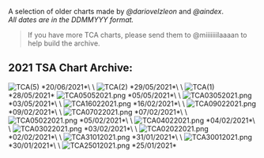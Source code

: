 <link rel="stylesheet" href="assets/css/style.css">
<!-- STYLES ABOVE - DO NOT REMOVE -->

A selection of older charts made by *@dariovelzleon* and *@aindex*.\
*All dates are in the DDMMYYY format.*

>If you have more TCA charts, please send them to @miiiiiiilaaaan to help build the archive.

## 2021 TSA Chart Archive:

<img src="https://miiiiiilaaaan.github.io/PoliticalChart/Archive/TCA/TCA(5).png" alt="TCA(5)">
*20/06/2021*\
\
<img src="https://miiiiiilaaaan.github.io/PoliticalChart/Archive/TCA/TCA(2).png" alt="TCA(2)">
*29/05/2021*\
\
<img src="https://miiiiiilaaaan.github.io/PoliticalChart/Archive/TCA/TCA(1).png" alt="TCA(1)">
*28/05/2021*

<img src="https://miiiiiilaaaan.github.io/PoliticalChart/Archive/TCA/TCA05052021.png" alt="TCA05052021.png">
*05/05/2021*\
\
<img src="https://miiiiiilaaaan.github.io/PoliticalChart/Archive/TCA/TCA03052021.png" alt="TCA03052021.png">
*03/05/2021*\
\
<img src="https://miiiiiilaaaan.github.io/PoliticalChart/Archive/TCA/TCA16022021.png" alt="TCA16022021.png">
*16/02/2021*\
\
<img src="https://miiiiiilaaaan.github.io/PoliticalChart/Archive/TCA/TCA09022021.png" alt="TCA09022021.png">
*09/02/2021*\
\
<img src="https://miiiiiilaaaan.github.io/PoliticalChart/Archive/TCA/TCA07022021.png" alt="TCA07022021.png">
*07/02/2021*\
\
<img src="https://miiiiiilaaaan.github.io/PoliticalChart/Archive/TCA/TCA05022021.png" alt="TCA05022021.png">
*05/02/2021*\
\
<img src="https://miiiiiilaaaan.github.io/PoliticalChart/Archive/TCA/TCA04022021.png" alt="TCA04022021.png">
*04/02/2021*\
\
<img src="https://miiiiiilaaaan.github.io/PoliticalChart/Archive/TCA/TCA03022021.png" alt="TCA03022021.png">
*03/02/2021*\
\
<img src="https://miiiiiilaaaan.github.io/PoliticalChart/Archive/TCA/TCA02022021.png" alt="TCA02022021.png">
*02/02/2021*\
\
<img src="https://miiiiiilaaaan.github.io/PoliticalChart/Archive/TCA/TCA31012021.png" alt="TCA31012021.png">
*31/01/2021*\
\
<img src="https://miiiiiilaaaan.github.io/PoliticalChart/Archive/TCA/TCA30012021.png" alt="TCA30012021.png">
*30/01/2021*\
\
<img src="https://miiiiiilaaaan.github.io/PoliticalChart/Archive/TCA/TCA25012021.png" alt="TCA25012021.png">
*25/01/2021*